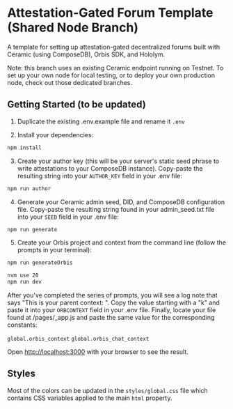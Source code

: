# Attestation-Gated Forum Template (Shared Node Branch)

A template for setting up attestation-gated decentralized forums built with Ceramic (using ComposeDB), Orbis SDK, and Hololym. 

Note: this branch uses an existing Ceramic endpoint running on Testnet. To set up your own node for local testing, or to deploy your own production node, check out those dedicated branches.

## Getting Started (to be updated)

1. Duplicate the existing .env.example file and rename it `.env`

2. Install your dependencies:

```bash
npm install
```

3. Create your author key (this will be your server's static seed phrase to write attestations to your ComposeDB instance). Copy-paste the resulting string into your `AUTHOR_KEY` field in your .env file:

```bash
npm run author
```

4. Generate your Ceramic admin seed, DID, and ComposeDB configuration file. Copy-paste the resulting string found in your admin_seed.txt file into your `SEED` field in your .env file:

```bash
npm run generate
```

5. Create your Orbis project and context from the command line (follow the prompts in your terminal):

```bash
npm run generateOrbis
```

```bash
nvm use 20
npm run dev
```

After you've completed the series of prompts, you will see a log note that says "This is your parent context: ". Copy the value starting with a "k" and paste it into your `ORBCONTEXT` field in your .env file. Finally, locate your file found at /pages/_app.js and paste the same value for the corresponding constants: 

`global.orbis_context`
`global.orbis_chat_context`

Open [http://localhost:3000](http://localhost:3000) with your browser to see the result.

## Styles

Most of the colors can be updated in the `styles/global.css` file which contains CSS variables applied to the main `html` property.


